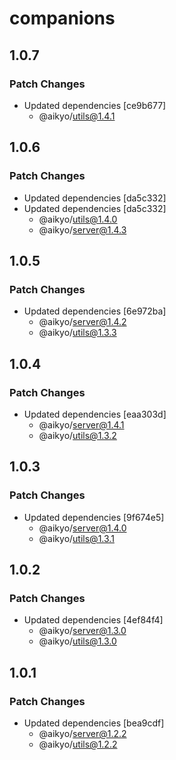 # companions

## 1.0.7

### Patch Changes

- Updated dependencies [ce9b677]
  - @aikyo/utils@1.4.1

## 1.0.6

### Patch Changes

- Updated dependencies [da5c332]
- Updated dependencies [da5c332]
  - @aikyo/utils@1.4.0
  - @aikyo/server@1.4.3

## 1.0.5

### Patch Changes

- Updated dependencies [6e972ba]
  - @aikyo/server@1.4.2
  - @aikyo/utils@1.3.3

## 1.0.4

### Patch Changes

- Updated dependencies [eaa303d]
  - @aikyo/server@1.4.1
  - @aikyo/utils@1.3.2

## 1.0.3

### Patch Changes

- Updated dependencies [9f674e5]
  - @aikyo/server@1.4.0
  - @aikyo/utils@1.3.1

## 1.0.2

### Patch Changes

- Updated dependencies [4ef84f4]
  - @aikyo/server@1.3.0
  - @aikyo/utils@1.3.0

## 1.0.1

### Patch Changes

- Updated dependencies [bea9cdf]
  - @aikyo/server@1.2.2
  - @aikyo/utils@1.2.2
